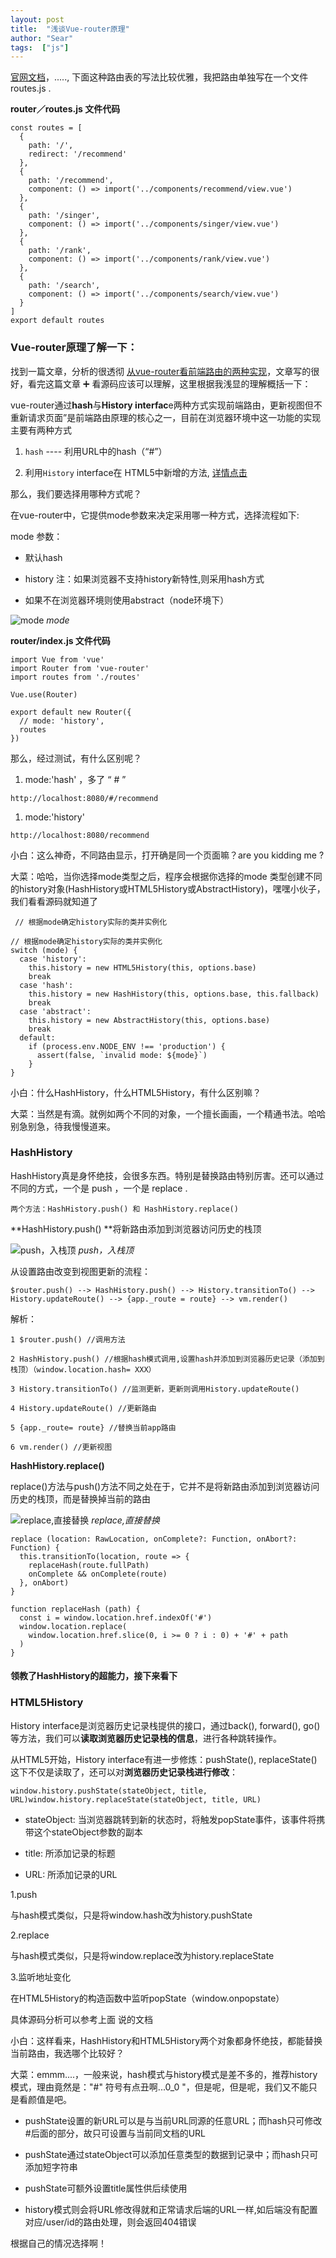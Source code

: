 ```yaml
---
layout: post
title:  "浅谈Vue-router原理"
author: "Sear"
tags:  ["js"]
---
```


[官网文档](https://router.vuejs.org/)，....., 下面这种路由表的写法比较优雅，我把路由单独写在一个文件routes.js .

**router／routes.js 文件代码**

```
const routes = [
  {
    path: '/',
    redirect: '/recommend'
  },
  {
    path: '/recommend',
    component: () => import('../components/recommend/view.vue')
  },
  {
    path: '/singer',
    component: () => import('../components/singer/view.vue')
  },
  {
    path: '/rank',
    component: () => import('../components/rank/view.vue')
  },
  {
    path: '/search',
    component: () => import('../components/search/view.vue')
  }
]
export default routes
```

### **Vue-router原理了解一下：**

找到一篇文章，分析的很透彻 [从vue-router看前端路由的两种实现](https://legacy.gitbook.com/book/searworld/vux/edit#)，文章写的很好，看完这篇文章 ➕ 看源码应该可以理解，这里根据我浅显的理解概括一下：

vue-router通过**hash**与**History interfac**e两种方式实现前端路由，更新视图但不重新请求页面”是前端路由原理的核心之一，目前在浏览器环境中这一功能的实现主要有两种方式

1.  `hash` ---- 利用URL中的hash（“#”）

2.  利用`History` interface在 HTML5中新增的方法, [详情点击](https://legacy.gitbook.com/book/searworld/vux/edit#)

那么，我们要选择用哪种方式呢？

在vue-router中，它提供mode参数来决定采用哪一种方式，选择流程如下:

mode 参数：

*   默认hash

*   history 注：如果浏览器不支持history新特性,则采用hash方式

*   如果不在浏览器环境则使用abstract（node环境下）

![mode](https://upload-images.jianshu.io/upload_images/4099767-4e2101346868ac4e.png?imageMogr2/auto-orient/strip%7CimageView2/2/w/1240)
_mode_


**router/index.js 文件代码**

```
import Vue from 'vue'
import Router from 'vue-router'
import routes from './routes'

Vue.use(Router)

export default new Router({
  // mode: 'history',
  routes
})

```

那么，经过测试，有什么区别呢？

1.  mode:'hash' ，多了 “ # ”

```
http://localhost:8080/#/recommend
```

1.  mode:'history'

```
http://localhost:8080/recommend
```

小白：这么神奇，不同路由显示，打开确是同一个页面嘛？are you kidding me ?

大菜：哈哈，当你选择mode类型之后，程序会根据你选择的mode 类型创建不同的history对象(HashHistory或HTML5History或AbstractHistory)，嘿嘿小伙子，我们看看源码就知道了

```
 // 根据mode确定history实际的类并实例化

// 根据mode确定history实际的类并实例化
switch (mode) {
  case 'history':
    this.history = new HTML5History(this, options.base)
    break
  case 'hash':
    this.history = new HashHistory(this, options.base, this.fallback)
    break
  case 'abstract':
    this.history = new AbstractHistory(this, options.base)
    break
  default:
    if (process.env.NODE_ENV !== 'production') {
      assert(false, `invalid mode: ${mode}`)
    }
}
```

小白：什么HashHistory，什么HTML5History，有什么区别嘛？

大菜：当然是有滴。就例如两个不同的对象，一个擅长画画，一个精通书法。哈哈别急别急，待我慢慢道来。

### **HashHistory**

HashHistory真是身怀绝技，会很多东西。特别是替换路由特别厉害。还可以通过不同的方式，一个是 push ，一个是 replace .

```
两个方法：HashHistory.push() 和 HashHistory.replace()
```

**HashHistory.push() **将新路由添加到浏览器访问历史的栈顶

![push，入栈顶](https://upload-images.jianshu.io/upload_images/4099767-1398ade7d9db935e.png?imageMogr2/auto-orient/strip%7CimageView2/2/w/1240)
_push，入栈顶_

从设置路由改变到视图更新的流程：

```
$router.push() --> HashHistory.push() --> History.transitionTo() --> History.updateRoute() --> {app._route = route} --> vm.render()
```

解析：

```
1 $router.push() //调用方法

2 HashHistory.push() //根据hash模式调用,设置hash并添加到浏览器历史记录（添加到栈顶）（window.location.hash= XXX）

3 History.transitionTo() //监测更新，更新则调用History.updateRoute()

4 History.updateRoute() //更新路由

5 {app._route= route} //替换当前app路由

6 vm.render() //更新视图

```
**HashHistory.replace()**

replace()方法与push()方法不同之处在于，它并不是将新路由添加到浏览器访问历史的栈顶，而是替换掉当前的路由

![replace,直接替换](https://upload-images.jianshu.io/upload_images/4099767-13ffd0864295ca69.png?imageMogr2/auto-orient/strip%7CimageView2/2/w/1240)
_replace,直接替换_

```
replace (location: RawLocation, onComplete?: Function, onAbort?: Function) {
  this.transitionTo(location, route => {
    replaceHash(route.fullPath)
    onComplete && onComplete(route)
  }, onAbort)
}

function replaceHash (path) {
  const i = window.location.href.indexOf('#')
  window.location.replace(
    window.location.href.slice(0, i >= 0 ? i : 0) + '#' + path
  )
}
```

#### 领教了HashHistory的超能力，接下来看下

### HTML5History

History interface是浏览器历史记录栈提供的接口，通过back(), forward(), go()等方法，我们可以**读取浏览器历史记录栈的信息**，进行各种跳转操作。

从HTML5开始，History interface有进一步修炼：pushState(), replaceState() 这下不仅是读取了，还可以对**浏览器历史记录栈进行修改**：

```
window.history.pushState(stateObject, title, URL)window.history.replaceState(stateObject, title, URL)
```

*   stateObject: 当浏览器跳转到新的状态时，将触发popState事件，该事件将携带这个stateObject参数的副本

*   title: 所添加记录的标题

*   URL: 所添加记录的URL

1.push

与hash模式类似，只是将window.hash改为history.pushState

2.replace

与hash模式类似，只是将window.replace改为history.replaceState

3.监听地址变化

在HTML5History的构造函数中监听popState（window.onpopstate）

具体源码分析可以参考上面 说的文档

小白：这样看来，HashHistory和HTML5History两个对象都身怀绝技，都能替换当前路由，我选哪个比较好？

大菜：emmm....，一般来说，hash模式与history模式是差不多的，推荐history模式，理由竟然是："#" 符号有点丑啊...0_0 "，但是呢，但是呢，我们又不能只是看颜值是吧。

*   pushState设置的新URL可以是与当前URL同源的任意URL；而hash只可修改#后面的部分，故只可设置与当前同文档的URL

*   pushState通过stateObject可以添加任意类型的数据到记录中；而hash只可添加短字符串

*   pushState可额外设置title属性供后续使用

*   history模式则会将URL修改得就和正常请求后端的URL一样,如后端没有配置对应/user/id的路由处理，则会返回404错误

根据自己的情况选择啊！

